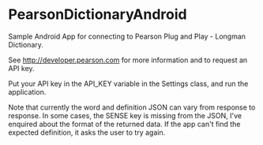 PearsonDictionaryAndroid
========================

Sample Android App for connecting to Pearson Plug and Play - Longman Dictionary.

See http://developer.pearson.com for more information and to request an API key. 

Put your API key in the API_KEY variable in the Settings class, and run the application.

Note that currently the word and definition JSON can vary from response to response. In some cases, the SENSE key is missing from the JSON, I've enquired about the format of the returned data. If the app can't find the expected definition, it asks the user to try again.